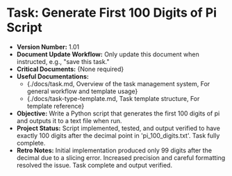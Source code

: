 # Task: Generate First 100 Digits of Pi Script

- **Version Number:** 1.01
- **Document Update Workflow:** Only update this document when instructed, e.g., "save this task."
- **Critical Documents:** {None required}
- **Useful Documentations:** 
  - {./docs/task.md, Overview of the task management system, For general workflow and template usage}
  - {./docs/task-type-template.md, Task template structure, For template reference}
- **Objective:** Write a Python script that generates the first 100 digits of pi and outputs it to a text file when run.
- **Project Status:** Script implemented, tested, and output verified to have exactly 100 digits after the decimal point in 'pi_100_digits.txt'. Task fully complete.
- **Retro Notes:** Initial implementation produced only 99 digits after the decimal due to a slicing error. Increased precision and careful formatting resolved the issue. Task complete and output verified. 